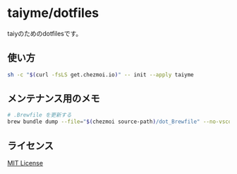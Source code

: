 # taiyme/dotfiles

taiyのためのdotfilesです。

## 使い方

```sh
sh -c "$(curl -fsLS get.chezmoi.io)" -- init --apply taiyme
```

## メンテナンス用のメモ

```sh
# .Brewfile を更新する
brew bundle dump --file="$(chezmoi source-path)/dot_Brewfile" --no-vscode --force
```

## ライセンス

[MIT License](./LICENSE)
